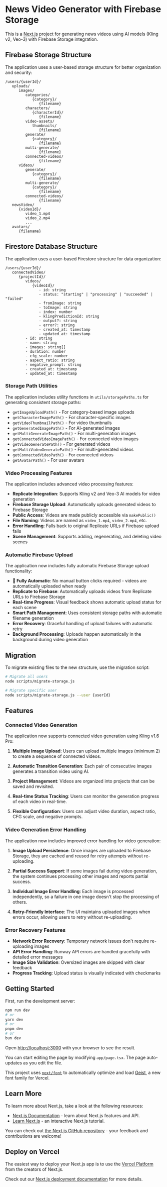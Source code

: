 # News Video Generator with Firebase Storage

This is a [Next.js](https://nextjs.org) project for generating news videos using AI models (Kling v2, Veo-3) with Firebase Storage integration.

## Firebase Storage Structure

The application uses a user-based storage structure for better organization and security:

```
/users/{userId}/
   uploads/
      images/
         categories/
            {category}/
               {filename}
         characters/
            {characterId}/
               {filename}
         video-assets/
            thumbnails/
               {filename}
         generate/
            {category}/
               {filename}
         multi-generate/
               {filename}
         connected-videos/
               {filename}
      videos/
         generate/
            {category}/
               {filename}
         multi-generate/
            {category}/
               {filename}
         connected-videos/
               {filename}
   newsVideo/
      {videoId}/
         video_1.mp4
         video_2.mp4
         ...
   avatars/
      {filename}
```

## Firestore Database Structure

The application uses a user-based Firestore structure for data organization:

```
/users/{userId}/
   connectedVideo/
      {projectId}/
         videos/
            {videoId}/
               - id: string
               - status: "starting" | "processing" | "succeeded" | "failed"
               - fromImage: string
               - toImage: string
               - index: number
               - klingPredictionId: string
               - output?: string
               - error?: string
               - created_at: timestamp
               - updated_at: timestamp
         - id: string
         - name: string
         - images: string[]
         - duration: number
         - cfg_scale: number
         - aspect_ratio: string
         - negative_prompt: string
         - created_at: timestamp
         - updated_at: timestamp
```

### Storage Path Utilities

The application includes utility functions in `utils/storagePaths.ts` for generating consistent storage paths:

- `getImageUploadPath()` - For category-based image uploads
- `getCharacterImagePath()` - For character-specific images
- `getVideoThumbnailPath()` - For video thumbnails
- `getGeneratedImagePath()` - For AI-generated images
- `getMultiGenerateImagePath()` - For multi-generation images
- `getConnectedVideoImagePath()` - For connected video images
- `getVideoGeneratePath()` - For generated videos
- `getMultiVideoGeneratePath()` - For multi-generated videos
- `getConnectedVideoPath()` - For connected videos
- `getAvatarPath()` - For user avatars

### Video Processing Features

The application includes advanced video processing features:

- **Replicate Integration**: Supports Kling v2 and Veo-3 AI models for video generation
- **Firebase Storage Upload**: Automatically uploads generated videos to Firebase Storage
- **Public Access**: Videos are made publicly accessible via `makePublic()`
- **File Naming**: Videos are named as `video_1.mp4`, `video_2.mp4`, etc.
- **Error Handling**: Falls back to original Replicate URLs if Firebase upload fails
- **Scene Management**: Supports adding, regenerating, and deleting video scenes

### Automatic Firebase Upload

The application now includes fully automatic Firebase Storage upload functionality:

- **🚀 Fully Automatic**: No manual button clicks required - videos are automatically uploaded when ready
- **Replicate to Firebase**: Automatically uploads videos from Replicate URLs to Firebase Storage
- **Real-time Progress**: Visual feedback shows automatic upload status for each scene
- **Smart Path Management**: Uses consistent storage paths with automatic filename generation
- **Error Recovery**: Graceful handling of upload failures with automatic retry
- **Background Processing**: Uploads happen automatically in the background during video generation

## Migration

To migrate existing files to the new structure, use the migration script:

```bash
# Migrate all users
node scripts/migrate-storage.js

# Migrate specific user
node scripts/migrate-storage.js --user {userId}
```

## Features

### Connected Video Generation

The application now supports connected video generation using Kling v1.6 Pro:

1. **Multiple Image Upload**: Users can upload multiple images (minimum 2) to create a sequence of connected videos.

2. **Automatic Transition Generation**: Each pair of consecutive images generates a transition video using AI.

3. **Project Management**: Videos are organized into projects that can be saved and revisited.

4. **Real-time Status Tracking**: Users can monitor the generation progress of each video in real-time.

5. **Flexible Configuration**: Users can adjust video duration, aspect ratio, CFG scale, and negative prompts.

### Video Generation Error Handling

The application now includes improved error handling for video generation:

1. **Image Upload Persistence**: Once images are uploaded to Firebase Storage, they are cached and reused for retry attempts without re-uploading.

2. **Partial Success Support**: If some images fail during video generation, the system continues processing other images and reports partial success.

3. **Individual Image Error Handling**: Each image is processed independently, so a failure in one image doesn't stop the processing of others.

4. **Retry-Friendly Interface**: The UI maintains uploaded images when errors occur, allowing users to retry without re-uploading.

### Error Recovery Features

- **Network Error Recovery**: Temporary network issues don't require re-uploading images
- **API Error Handling**: Runway API errors are handled gracefully with detailed error messages
- **Image Size Validation**: Oversized images are skipped with clear feedback
- **Progress Tracking**: Upload status is visually indicated with checkmarks

## Getting Started

First, run the development server:

```bash
npm run dev
# or
yarn dev
# or
pnpm dev
# or
bun dev
```

Open [http://localhost:3000](http://localhost:3000) with your browser to see the result.

You can start editing the page by modifying `app/page.tsx`. The page auto-updates as you edit the file.

This project uses [`next/font`](https://nextjs.org/docs/app/building-your-application/optimizing/fonts) to automatically optimize and load [Geist](https://vercel.com/font), a new font family for Vercel.

## Learn More

To learn more about Next.js, take a look at the following resources:

- [Next.js Documentation](https://nextjs.org/docs) - learn about Next.js features and API.
- [Learn Next.js](https://nextjs.org/learn) - an interactive Next.js tutorial.

You can check out [the Next.js GitHub repository](https://github.com/vercel/next.js) - your feedback and contributions are welcome!

## Deploy on Vercel

The easiest way to deploy your Next.js app is to use the [Vercel Platform](https://vercel.com/new?utm_medium=default-template&filter=next.js&utm_source=create-next-app&utm_campaign=create-next-app-readme) from the creators of Next.js.

Check out our [Next.js deployment documentation](https://nextjs.org/docs/app/building-your-application/deploying) for more details.
